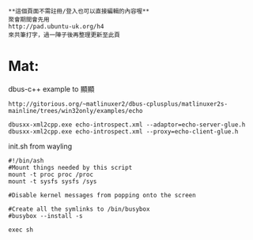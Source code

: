 



    **這個頁面不需註冊/登入也可以直接編輯的內容喔**
    聚會期間會先用 
    http://pad.ubuntu-uk.org/h4 
    來共筆打字，過一陣子後再整理更新至此頁


# Mat:


dbus-c++ example to 顯顯

    http://gitorious.org/~matlinuxer2/dbus-cplusplus/matlinuxer2s-mainline/trees/win32only/examples/echo
    
    dbusxx-xml2cpp.exe echo-introspect.xml --adaptor=echo-server-glue.h
    dbusxx-xml2cpp.exe echo-introspect.xml --proxy=echo-client-glue.h


init.sh from wayling

    #!/bin/ash
    #Mount things needed by this script
    mount -t proc proc /proc
    mount -t sysfs sysfs /sys
                                                                                                                                 
    #Disable kernel messages from popping onto the screen
    
    #Create all the symlinks to /bin/busybox
    #busybox --install -s
    
    exec sh

